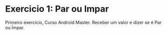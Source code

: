 # Exercicio 1: Par ou Impar

Primeiro exercício, Curso Android Master.
Receber um valor e dizer se é Par ou Ímpar.
